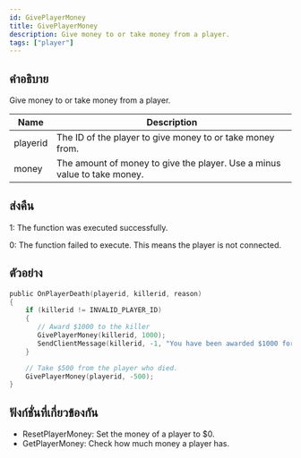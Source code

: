 ```yaml
---
id: GivePlayerMoney
title: GivePlayerMoney
description: Give money to or take money from a player.
tags: ["player"]
---
```


## คำอธิบาย

Give money to or take money from a player.

| Name     | Description                                                              |
| -------- | ------------------------------------------------------------------------ |
| playerid | The ID of the player to give money to or take money from.                |
| money    | The amount of money to give the player. Use a minus value to take money. |

## ส่งคืน

1: The function was executed successfully.

0: The function failed to execute. This means the player is not connected.

## ตัวอย่าง

```c
public OnPlayerDeath(playerid, killerid, reason)
{
    if (killerid != INVALID_PLAYER_ID)
    {
       // Award $1000 to the killer
       GivePlayerMoney(killerid, 1000);
       SendClientMessage(killerid, -1, "You have been awarded $1000 for the kill.");
    }

    // Take $500 from the player who died.
    GivePlayerMoney(playerid, -500);
}
```

## ฟังก์ชั่นที่เกี่ยวข้องกัน

- ResetPlayerMoney: Set the money of a player to \$0.
- GetPlayerMoney: Check how much money a player has.
